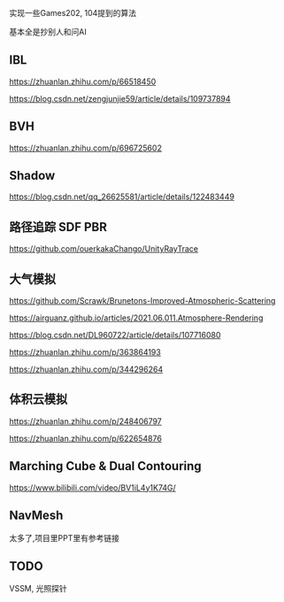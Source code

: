 实现一些Games202, 104提到的算法

基本全是抄别人和问AI

## IBL
https://zhuanlan.zhihu.com/p/66518450

https://blog.csdn.net/zengjunjie59/article/details/109737894

## BVH
https://zhuanlan.zhihu.com/p/696725602

## Shadow
https://blog.csdn.net/qq_26625581/article/details/122483449

## 路径追踪 SDF PBR
https://github.com/ouerkakaChango/UnityRayTrace

## 大气模拟
https://github.com/Scrawk/Brunetons-Improved-Atmospheric-Scattering

https://airguanz.github.io/articles/2021.06.011.Atmosphere-Rendering

https://blog.csdn.net/DL960722/article/details/107716080

https://zhuanlan.zhihu.com/p/363864193

https://zhuanlan.zhihu.com/p/344296264

## 体积云模拟
https://zhuanlan.zhihu.com/p/248406797

https://zhuanlan.zhihu.com/p/622654876

## Marching Cube & Dual Contouring
https://www.bilibili.com/video/BV1iL4y1K74G/

## NavMesh
太多了,项目里PPT里有参考链接

## TODO
VSSM, 光照探针
